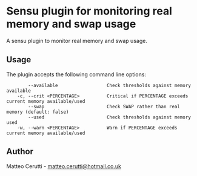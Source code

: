 # Sensu plugin for monitoring real memory and swap usage

A sensu plugin to monitor real memory and swap usage.

## Usage

The plugin accepts the following command line options:

```
        --available                  Check thresholds against memory available
    -c, --crit <PERCENTAGE>          Critical if PERCENTAGE exceeds current memory available/used
        --swap                       Check SWAP rather than real memory (default: false)
        --used                       Check thresholds against memory used
    -w, --warn <PERCENTAGE>          Warn if PERCENTAGE exceeds current memory available/used
```

## Author
Matteo Cerutti - <matteo.cerutti@hotmail.co.uk>
